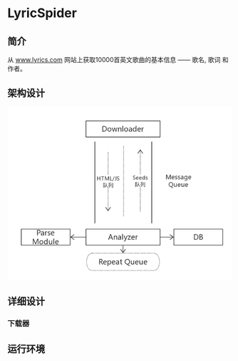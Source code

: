 # LyricSpider

## 简介

从 www.lyrics.com 网站上获取10000首英文歌曲的基本信息 —— 歌名, 歌词 和 作者。

## 架构设计

![](doc/picture/LyricSpiderModel.png)

## 详细设计

### 下载器

## 运行环境
